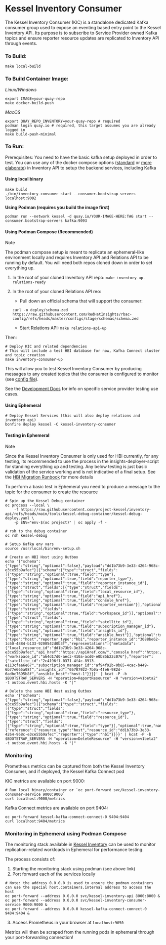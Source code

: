# Kessel Inventory Consumer

The Kessel Inventory Consumer (KIC) is a standalone dedicated Kafka consumer group used to expose an eventing based entry point to the Kessel Inventory API. Its purpose is to subscribe to Service Provider owned Kafka topics and ensure reporter resource updates are replicated to Inventory API through events.

### To Build:
`make local-build`

### To Build Container Image:

_Linux/Windows_
```shell
export IMAGE=your-quay-repo
make docker-build-push
```

_MacOS_

```shell
export QUAY_REPO_INVENTORY=your-quay-repo # required
podman login quay.io # required, this target assumes you are already logged in
make build-push-minimal
```

### To Run:

Prerequisites: You need to have the basic kafka setup deployed in order to test. You can use any of the docker compose options ([standard](https://github.com/project-kessel/inventory-api/tree/main?tab=readme-ov-file#running-locally-using-docker-compose) or [more elaborate](https://github.com/project-kessel/inventory-api/blob/main/docs/dev-guides/docker-compose-options.md)) in Inventory API to setup the backend services, including Kafka

#### Using local binary

```shell
make build
./bin/inventory-consumer start --consumer.bootstrap-servers localhost:9092
```

**Using Podman (requires you build the image first)**
```shell
podman run --network kessel -d quay.io/YOUR-IMAGE-HERE:TAG start --consumer.bootstrap-servers kafka:9093
```

#### Using Podman Compose (Recommended)

>[!NOTE]
>The podman compose setup is meant to replicate an ephemeral-like environment locally and requires Inventory API and Relations API to be running by default. You will need both repos cloned down in order to set everything up.

1. In the root of your cloned Inventory API repo: `make inventory-up-relations-ready`

2. In the root of your cloned Relations API reo:
    * Pull down an official schema that will support the consumer:

    ```shell
    curl -o deploy/schema.zed https://raw.githubusercontent.com/RedHatInsights/rbac-config/refs/heads/master/configs/stage/schemas/schema.zed
    ```
    * Start Relations API: `make relations-api-up`

Then:

```shell
# Deploy KIC and related dependencies
# This will include a test HBI database for now, Kafka Connect cluster and topic creation
make inventory-consumer-up
```

This will allow you to test Kessel Inventory Consumer by producing messages to any created topics that the consumer is configured to monitor (see [config file](./development/configs/full-setup.yaml)).

See the [Development Docs](./development/docs) for info on specific service provider testing use cases.

#### Using Ephemeral

```shell
# Deploy Kessel Services (this will also deploy relations and inventory api)
bonfire deploy kessel -C kessel-inventory-consumer
```

#### Testing in Ephemeral

>[!NOTE]
>Since the Kessel Inventory Consumer is only used for HBI currently, for any testing, its recommended to use the process in the insights-deployer-script for standing everything up and testing. Any below testing is just basic validation of the service working and is not indicative of a final setup. See the [HBI Migration Runbook](https://github.com/project-kessel/insights-service-deployer/blob/main/docs/hbi-migration-runbook.md) for more details

To perform a basic test in Ephemeral you need to produce a message to the topic for the consumer to create the resource

```shell
# Spin up the Kessel Debug container
oc process --local \
    -f https://raw.githubusercontent.com/project-kessel/inventory-api/refs/heads/main/tools/kessel-debug-container/kessel-debug-deploy.yaml \
    -p ENV="env-$(oc project)" | oc apply -f -

# rsh to the debug container
oc rsh kessel-debug

# Setup Kafka env vars
source /usr/local/bin/env-setup.sh

# Create an HBI Host using Outbox
echo '{"schema":{"type":"string","optional":false},"payload":"dd1b73b9-3e33-4264-968c-e3ce55b9afec"}|{"schema":{"type":"struct","fields":[{"type":"string","optional":true,"field":"type"},{"type":"string","optional":true,"field":"reporter_type"},{"type":"string","optional":true,"field":"reporter_instance_id"},{"type":"struct","fields":[{"type":"struct","fields":[{"type":"string","optional":true,"field":"local_resource_id"},{"type":"string","optional":true,"field":"api_href"},{"type":"string","optional":true,"field":"console_href"},{"type":"string","optional":true,"field":"reporter_version"}],"optional":true,"name":"metadata"},{"type":"struct","fields":[{"type":"string","optional":true,"field":"workspace_id"}],"optional":true,"name":"common"},{"type":"struct","fields":[{"type":"string","optional":true,"field":"satellite_id"},{"type":"string","optional":true,"field":"subscription_manager_id"},{"type":"string","optional":true,"field":"insights_id"},{"type":"string","optional":true,"field":"ansible_host"}],"optional":true,"name":"reporter"}],"optional":true,"name":"representations"}],"optional":true,"name":"payload"},"payload":{"type":"host","reporter_type":"hbi","reporter_instance_id":"3088be62-1c60-4884-b133-9200542d0b3f","representations":{"metadata":{"local_resource_id":"dd1b73b9-3e33-4264-968c-e3ce55b9afec","api_href":"https://apiHref.com/","console_href":"https://www.console.com/","reporter_version":"2.7.16"},"common":{"workspace_id":"a64d17d0-aec3-410a-acd0-e0b85b22c076"},"reporter":{"satellite_id":"2c4196f1-0371-4f4c-8913-e113cfaa6e67","subscription_manager_id":"af94f92b-0b65-4cac-b449-6b77e665a08f","insights_id":"05707922-7b0a-4fe6-982d-6adbc7695b8f","ansible_host":"host-1"}}}}' | kcat -P -b $BOOTSTRAP_SERVERS -H "operation=ReportResource" -H "version=v1beta2" -t outbox.event.hbi.hosts -K "|"

# Delete the same HBI Host using Outbox
echo '{"schema":{"type":"string","optional":false},"payload":"dd1b73b9-3e33-4264-968c-e3ce55b9afec"}|{"schema":{"type":"struct","fields":[{"type":"struct","fields":[{"type":"string","optional":true,"field":"resource_type"},{"type":"string","optional":true,"field":"resource_id"},{"type":"struct","fields":[{"type":"string","optional":true,"field":"type"}],"optional":true,"name":"reporter"}],"optional":true,"name":"reference"}],"optional":true,"name":"payload"},"payload":{"reference":{"resource_type":"host","resource_id":"dd1b73b9-3e33-4264-968c-e3ce55b9afec","reporter":{"type":"hbi"}}}}' | kcat -P -b $BOOTSTRAP_SERVERS -H "operation=DeleteResource" -H "version=v1beta2" -t outbox.event.hbi.hosts -K "|"
```

### Monitoring

Prometheus metrics can be captured from both the Kessel Inventory Consumer, and if deployed, the Kessel Kafka Connect pod

KIC metrics are available on port 9000:

```shell
# Run local binary/container or `oc port-forward svc/kessel-inventory-consumer-service 9000:9000`
curl localhost:9000/metrics
```

Kafka Connect metrics are available on port 9404:
```shell
oc port-forward kessel-kafka-connect-connect-0 9404:9404
curl localhost:9404/metrics
```

### Monitoring in Ephemeral using Podman Compose

The monitoring stack available in [Kessel Inventory](https://github.com/project-kessel/inventory-api/blob/main/docs/dev-guides/docker-compose-options.md#monitoring-stack-only) can be used to monitor replication-related workloads in Ephemeral for performance testing.

The process consists of:
1. Starting the monitoring stack using podman (see above link)
2. Port forward each of the services locally

```shell
# Note: the address 0.0.0.0 is used to ensure the podman containers can use the special host.containers.internal address to access the host
oc port-forward --address 0.0.0.0 svc/kessel-inventory-api 8000:8000 &
oc port-forward --address 0.0.0.0 svc/kessel-inventory-consumer-service 9000:9000 &
oc port-forward --address 0.0.0.0 kessel-kafka-connect-connect-0 9404:9404 &
```

3. Access Prometheus in your browser at `localhost:9050`

Metrics will then be scraped from the running pods in ephemeral through your port-forwarding connection!
